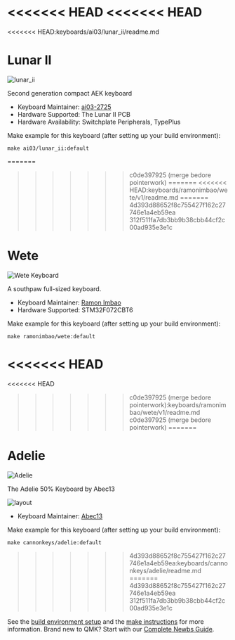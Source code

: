 <<<<<<< HEAD
<<<<<<< HEAD
=======
<<<<<<< HEAD:keyboards/ai03/lunar_ii/readme.md
# Lunar II

![lunar_ii](https://i.imgur.com/W3xbm4mh.png)

Second generation compact AEK keyboard

* Keyboard Maintainer: [ai03-2725](https://github.com/ai03-2725)
* Hardware Supported: The Lunar II PCB
* Hardware Availability: Switchplate Peripherals, TypePlus

Make example for this keyboard (after setting up your build environment):

    make ai03/lunar_ii:default
=======
>>>>>>> c0de397925 (merge bedore pointerwork)
=======
<<<<<<< HEAD:keyboards/ramonimbao/wete/v1/readme.md
=======
>>>>>>> 4d393d88652f8c755427f162c27746e1a4eb59ea
>>>>>>> 312f511fa7db3bb9b38cbb44cf2c00ad935e3e1c
# Wete

![Wete Keyboard](https://i.imgur.com/dZ4FRar.jpg)

A southpaw full-sized keyboard.

* Keyboard Maintainer: [Ramon Imbao](https://github.com/ramonimbao)
* Hardware Supported: STM32F072CBT6

Make example for this keyboard (after setting up your build environment):

    make ramonimbao/wete:default
<<<<<<< HEAD
=======
<<<<<<< HEAD
>>>>>>> c0de397925 (merge bedore pointerwork):keyboards/ramonimbao/wete/v1/readme.md
>>>>>>> c0de397925 (merge bedore pointerwork)
=======
# Adelie

![Adelie](https://imgur.com/sMLIIXoh.png)

The Adelie 50% Keyboard by Abec13

![layout](https://imgur.com/85Zn3Xvh.png)

* Keyboard Maintainer: [Abec13](https://github.com/abec13)

Make example for this keyboard (after setting up your build environment):

    make cannonkeys/adelie:default
>>>>>>> 4d393d88652f8c755427f162c27746e1a4eb59ea:keyboards/cannonkeys/adelie/readme.md
=======
>>>>>>> 4d393d88652f8c755427f162c27746e1a4eb59ea
>>>>>>> 312f511fa7db3bb9b38cbb44cf2c00ad935e3e1c

See the [build environment setup](https://docs.qmk.fm/#/getting_started_build_tools) and the [make instructions](https://docs.qmk.fm/#/getting_started_make_guide) for more information. Brand new to QMK? Start with our [Complete Newbs Guide](https://docs.qmk.fm/#/newbs).
